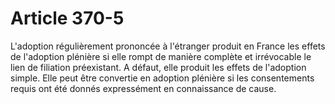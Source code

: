 # Article 370-5

L'adoption régulièrement prononcée à l'étranger produit en France les effets de l'adoption plénière si elle rompt de manière complète et irrévocable le lien de filiation préexistant. A défaut, elle produit les effets de l'adoption simple. Elle peut être convertie en adoption plénière si les consentements requis ont été donnés expressément en connaissance de cause.
